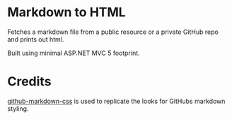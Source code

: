 Markdown to HTML
================

Fetches a markdown file from a public resource or a private GitHub repo and prints out html.

Built using minimal ASP.NET MVC 5 footprint.

Credits
=======

[github-markdown-css](https://github.com/sindresorhus/github-markdown-css) is used to replicate the looks for GitHubs markdown styling.
